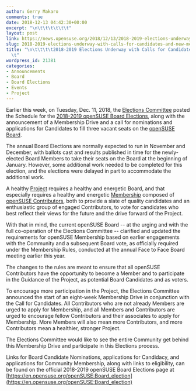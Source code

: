 ```yaml
---
author: Gerry Makaro
comments: true
date: 2018-12-13 04:42:30+00:00
excerpt: "\n\t\t\t\t\t\t"
layout: post
link: https://news.opensuse.org/2018/12/13/2018-2019-elections-underway-with-calls-for-candidates-and-new-members/
slug: 2018-2019-elections-underway-with-calls-for-candidates-and-new-members
title: "\n\t\t\t\t2018-2019 Elections Underway with Calls for Candidates and New Members\t\
  \t"
wordpress_id: 21381
categories:
- Announcements
- Board
- Board Elections
- Events
- Project
---
```

Earlier this week, on Tuesday, Dec. 11, 2018, the [Elections Committee](mailto:election-officials@opensuse.org) posted the Schedule for the [2018-2019 openSUSE Board Elections](https://en.opensuse.org/openSUSE:Board_election), along with the announcement of a Membership Drive and a call for nominations and applications for Candidates to fill three vacant seats on the [openSUSE Board](https://en.opensuse.org/openSUSE:Board).

The annual Board Elections are normally expected to run in November and December, with ballots cast and results published in time for the newly-elected Board Members to take their seats on the Board at the beginning of January. However, some additional work needed to be completed for this election, and the elections were delayed in part to accommodate the additional work.

A healthy [Project](https://en.opensuse.org/Portal:Project) requires a healthy and energetic Board, and that especially requires a healthy and energetic [Membership](https://en.opensuse.org/openSUSE:Members) composed of [openSUSE Contributors](https://en.opensuse.org/Portal:How_to_participate), both to provide a slate of quality candidates and an enthusiastic group of engaged Contributors, to vote for candidates who best reflect their views for the future and the drive forward of the Project.

With that in mind, the current openSUSE Board -- at the urging and with the full co-operation of the Elections Committee -- clarified and updated the requirements for openSUSE Membership based on earlier engagements with the Community and a subsequent Board vote, as officially required under the Membership Rules, conducted at the annual Face to Face Board meeting earlier this year.

The changes to the rules are meant to ensure that all openSUSE Contributors have the opportunity to become a Member and to participate in the Guidance of the Project, as potential Board Candidates and as voters.

To encourage more participation in the Project, the Elections Committee announced the start of an eight-week Membership Drive in conjunction with the Call for Candidates. All Contributors who are not already Members are urged to apply for Membership, and all Members and Contributors are urged to encourage fellow Contributors and their associates to apply for Membership. More Members will also mean more Contributors, and more Contributors mean a healthier, stronger Project.

The Elections Committee would like to see the entire Community get behind this Membership Drive and participate in this Elections process.

Links for Board Candidate Nominations, applications for Candidacy, and applications for Community Membership, along with links to eligibility, can be found on the official 2018-2019 openSUSE Board Elections page at [https://en.opensuse.org/openSUSE:Board_election](https://en.opensuse.org/openSUSE:Board_election)		

